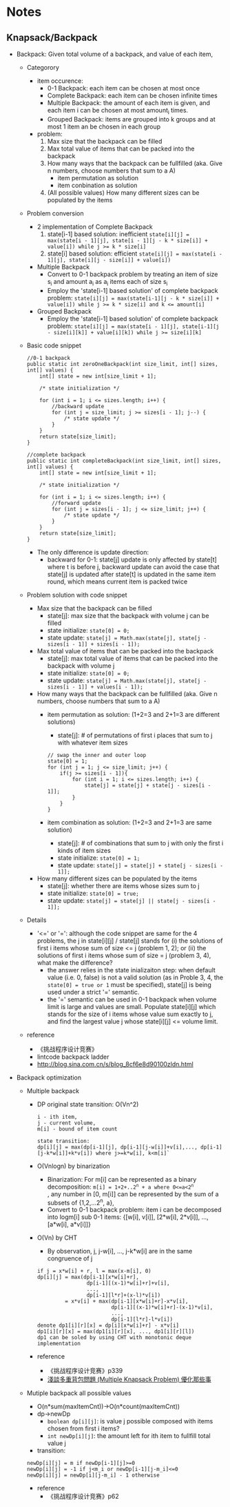 # Notes

## Knapsack/Backpack
* Backpack: Given total volume of a backpack, and value of each item, 
	* Categorory
		* item occurence:
			* 0-1 Backpack: each item can be chosen at most once
	 		* Complete Backpack: each item can be chosen infinite times
			* Multiple Backpack: the amount of each item is given, and each item i can be chosen at most amount<sub>i</sub> times.
			* Grouped Backpack: items are grouped into k groups and at most 1 item an be chosen in each group
		* problem:
			1. Max size that the backpack can be filled
			2. Max total value of items that can be packed into the backpack
			3. How many ways that the backpack can be fullfilled (aka. Give n numbers, choose numbers that sum to a A)
				* item permutation as solution
				* item conbination as solution
			4. (All possible values) How many different sizes can be populated by the items 
	* Problem conversion 
		* 2 implementation of Complete Backpack
			1. state[i-1] based solution: inefficient
			`state[i][j] = max(state[i - 1][j], state[i - 1][j - k * size[i]] + value[i]) while j >= k * size[i]`
			2. state[i] based solution: efficient
			`state[i][j] = max(state[i - 1][j], state[i][j - size[i]] + value[i])`
		* Multiple Backpack
			* Convert to 0-1 backpack problem by treating an item of size s<sub>i</sub> and amount a<sub>i</sub> as a<sub>i</sub> items each of size s<sub>i</sub>
			* Employ the 'state[i-1] based solution' of complete backpack problem: `state[i][j] = max(state[i-1][j - k * size[i]] + value[i]) while j >= k * size[i] and k <= amount[i]`
		* Grouped Backpack
			* Employ the 'state[i-1] based solution' of complete backpack problem: `state[i][j] = max(state[i - 1][j], state[i-1][j - size[i][k]] + value[i][k]) while j >= size[i][k]`
	* Basic code snippet

		~~~
		//0-1 backpack
		public static int zeroOneBackpack(int size_limit, int[] sizes, int[] values) {
			int[] state = new int[size_limit + 1];

			/* state initialization */
			
			for (int i = 1; i <= sizes.length; i++) {
				//backward update
				for (int j = size_limit; j >= sizes[i - 1]; j--) { 
					/* state update */
				}
			}
			return state[size_limit];
		}
		~~~
		
		~~~
		//complete backpack
		public static int completeBackpack(int size_limit, int[] sizes, int[] values) {
			int[] state = new int[size_limit + 1];
			
			/* state initialization */
			
			for (int i = 1; i <= sizes.length; i++) {
				//forward update
				for (int j = sizes[i - 1]; j <= size_limit; j++) { 
					/* state update */
				}
			}
			return state[size_limit];
		}
		~~~
	
		* The only difference is update direction:
			* backward for 0-1: state[j] update is only affected by state[t] where t is before j, backward update can avoid the case that state[j] is updated after state[t] is updated in the same item round, which means current item is packed twice
	* Problem solution with code snippet
		* Max size that the backpack can be filled
			* state[j]: max size that the backpack with volume j can be filled
			* state initialize: `state[0] = 0;`
			* state update: `state[j] = Math.max(state[j], state[j - sizes[i - 1]] + sizes[i - 1]);`
		* Max total value of items that can be packed into the backpack
			* state[j]: max total value of items that can be packed into the backpack with volume j
			* state initialize: `state[0] = 0;`
			* state update: `state[j] = Math.max(state[j], state[j - sizes[i - 1]] + values[i - 1]);`			
		* How many ways that the backpack can be fullfilled (aka. Give n numbers, choose numbers that sum to a A)
			* item permutation as solution: (1+2=3 and 2+1=3 are different solutions)
				* state[j]: # of permutations of first i places that sum to j with whatever item sizes
				
				~~~
				// swap the inner and outer loop
				state[0] = 1;
				for (int j = 1; j <= size_limit; j++) { 
					if(j >= sizes[i - 1]){
						for (int i = 1; i <= sizes.length; i++) {
							state[j] = state[j] + state[j - sizes[i - 1]];
						}
					}
				}
				~~~

			* item combination as solution: (1+2=3 and 2+1=3 are same solution)
				* state[j]: # of combinations that sum to j with only the first i kinds of item sizes
				* state initialize: `state[0] = 1;`
				* state update: `state[j] = state[j] + state[j - sizes[i - 1]];`
		* How many different sizes can be populated by the items
			* state[j]: whether there are items whose sizes sum to j
			* state initialize: `state[0] = true;`
			* state update: `state[j] = state[j] || state[j - sizes[i - 1]];` 
	* Details
		* '<=' or '=': although the code snippet are same for the 4 problems, the j in state[i][j] / state[j] stands for (i) the solutions of first i items whose sum of size <= j (problem 1, 2); or (ii) the solutions of first i items whose sum of size = j (problem 3, 4), what make the difference?
			* the answer relies in the state inializaiton step: when default value (i.e. 0, false) is not a valid solution (as in Proble 3, 4, the `state[0] = true or 1` must be specified), state[j] is being used under a strict '=' semantic.
			* the '=' semantic can be used in 0-1 backpack when volume limit is large and values are small. Populate state[i][j] which stands for the size of i items whose value sum exactly to j, and find the largest value j whose state[i][j] <= volume limit.
	* reference
		* 《挑战程序设计竞赛》
		* lintcode backpack ladder
		* http://blog.sina.com.cn/s/blog_8cf6e8d90100zldn.html

* Backpack optimization
	* Multiple backpack
		* DP original state transition: O(Vn^2)
		
			~~~
			i - ith item, 
			j - current volume, 
			m[i] - bound of item count
			
			state transition:
			dp[i][j] = max(dp[i-1][j], dp[i-1][j-w[i]]+v[i],..., dp[i-1][j-k*w[i]]+k*v[i]) where j>=k*w[i], k<m[i]`
			~~~
		* O(Vnlogn) by binarization
			* Binarization: For m[i] can be represented as a binary decomposition: <code>m[i] = 1+2+..2<sup>n</sup> + a where 0<=a<2<sup>n</sup> </code>, any number in [0, m[i]] can be represented by the sum of a subsets of {1,2,...2<sup>n</sup>, a}, 
			* Convert to 0-1 backpack problem: item i can be decomposed into logm[i] sub 0-1 items: {[w[i], v[i]], [2\*w[i], 2\*v[i]], ..., [a\*w[i], a\*v[i]]}
		* O(Vn) by CHT
			* By observation, j, j-w[i], ..., j-k\*w[i] are in the same congruence of  j
			
			~~~
			if j = x*w[i] + r, l = max(x-m[i], 0)
			dp[i][j] = max(dp[i-1][x*w[i]+r], 
							dp[i-1][(x-1)*w[i]+r]+v[i],
							..., 
							dp[i-1][l*r]+(x-l)*v[i])
			         = x*v[i] + max(dp[i-1][x*w[i]+r]-x*v[i], 
					         		dp[i-1][(x-1)*w[i]+r]-(x-1)*v[i],
					         		..., 
					         		dp[i-1][l*r]-l*v[i])
			denote dp1[i][r][x] = dp[i][x*w[i]+r] - x*v[i]
			dp1[i][r][x] = max(dp1[i][r][x], ..., dp1[i][r][l])
			dp1 can be soled by using CHT with monotonic deque implementation
			~~~
		* reference
			* 《挑战程序设计竞赛》p339
			* [淺談多重背包問題 (Multiple Knapsack Problem) 優化那些事](http://morris821028.github.io/2016/12/18/jg-20008/)
	* Mutiple backpack all possible values
		* O(n\*sum(maxItemCnt))->O(n\*count(maxItemCnt))
		* dp->newDp
			* `boolean dp[i][j]`: is value j possible composed with items chosen from first i items?
			* `int newDp[i][j]`: the amount left for ith item to fullfill total value j
		* transition:
	
		~~~
		newDp[i][j] = m if newDp[i-1][j]>=0
		newDp[i][j] = -1 if j<m_i or newDp[i-1][j-m_i]<=0
		newDp[i][j] = newDp[i][j-m_i] - 1 otherwise
		~~~
	
		* reference
			* 《挑战程序设计竞赛》p62